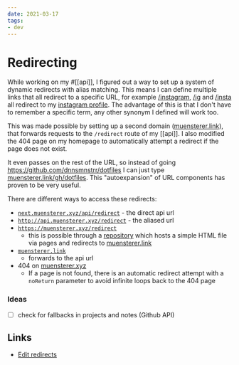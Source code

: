 ```yaml
---
date: 2021-03-17
tags:
- dev
---
```


# Redirecting

While working on my #[[api]], I figured out a way to set up a system of dynamic redirects with alias matching.
This means I can define multiple links that all redirect to a specific URL, for example [/instagram](http://dnnsmnstrr.vercel.app/api/redirect/instagram), [/ig](https://dnnsmnstrr.vercel.app/api/redirect/ig) and [/insta](http://dnnsmnstrr.vercel.app/api/redirectinsta) all redirect to my [instagram profile](https://www.instagram.com/dnnsmnstrr/). The advantage of this is that I don't have to remember a specific term, any other synonym I defined will work too.

This was made possible by setting up a second domain ([muensterer.link](http://muensterer.link)), that forwards requests to the `/redirect` route of my [[api]]. I also modified the 404 page on my homepage to automatically attempt a redirect if the page does not exist.

It even passes on the rest of the URL, so instead of going https://github.com/dnnsmnstrr/dotfiles I can just type [muensterer.link/gh/dotfiles](http://muensterer.link/gh/dotfiles). This "autoexpansion" of URL components has proven to be very useful.

There are different ways to access these redirects:

- [`next.muensterer.xyz/api/redirect`](https://next.muensterer.xyz/api/redirect) - the direct api url
- [`http://api.muensterer.xyz/redirect`](http://api.muensterer.xyz/redirect) - the aliased url
- [`https://muensterer.xyz/redirect`](https://muensterer.xyz/redirect)
   - this is possible through a [repository](https://github.com/dnnsmnstrr/redirect) which hosts a simple HTML file via pages and redirects to [muensterer.link](http://muensterer.link)
- [`muensterer.link`](http://muensterer.link)
  - forwards to the api url
- 404 on [muensterer.xyz](https://muensterer.xyz)
  - If a page is not found, there is an automatic redirect attempt with a `noReturn` parameter to avoid infinite loops back to the 404 page

### Ideas
- [ ] check for fallbacks in projects and notes (Github API)

## Links
- [Edit redirects](https://github.com/dnnsmnstrr/api/blob/master/pages/api/redirect/redirects.js)
